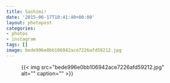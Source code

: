 ```yaml
---
title: Sashimi!
date: '2015-06-17T10:41:40+00:00'
layout: photopost
categories:
- photos
- instagram
tags: []
image: bede996e0bb106942ace7226afd59212.jpg
---
```


<figure class="photo photo--square">
  {{< img src="bede996e0bb106942ace7226afd59212.jpg" alt="" caption="" >}}

</figure>




